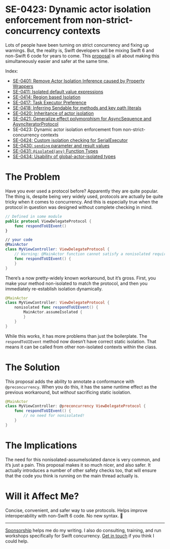 # SE-0423: Dynamic actor isolation enforcement from non-strict-concurrency contexts

Lots of people have been turning on strict concurrency and fixing up warnings. But, the reality is, Swift developers will be mixing Swift 6 and non-Swift 6 code for years to come. This [proposal](https://github.com/apple/swift-evolution/blob/main/proposals/0423-dynamic-actor-isolation.md) is all about making this simultaneously easier and safer at the same time.

Index:

*   [SE-0401: Remove Actor Isolation Inference caused by Property Wrappers](concurrency-swift-6-se-401)
*   [SE-0411: Isolated default value expressions](concurrency-swift-6-se-411)
*   [SE-0414: Region based Isolation](concurrency-swift-6-se-0414)
*   [SE-0417: Task Executor Preference](concurrency-swift-6-se-0417)
*   [SE-0418: Inferring Sendable for methods and key path literals](concurrency-swift-6-se-0418)
*   [SE-0420: Inheritance of actor isolation](concurrency-swift-6-se-0420)
*   [SE-0421: Generalize effect polymorphism for AsyncSequence and AsyncIteratorProtocol](concurrency-swift-6-se-0421)
*   SE-0423: Dynamic actor isolation enforcement from non-strict-concurrency contexts
*   [SE-0424: Custom isolation checking for SerialExecutor](concurrency-swift-6-se-0424)
*   [SE-0430: `sending` parameter and result values](concurrency-swift-6-se-0430)
*   [SE-0431: `@isolated(any)` Function Types](concurrency-swift-6-se-0431)
*   [SE-0434: Usability of global-actor-isolated types](concurrency-swift-6-se-0434)

# The Problem

Have you ever used a protocol before? Apparently they are quite popular. The thing is, despite being very widely used, protocols are actually be quite tricky when it comes to concurrency. And this is especially true when the protocol in question was designed without complete checking in mind.

```swift
// Defined in some module
public protocol ViewDelegateProtocol {
	func respondToUIEvent()
}

// your code
@MainActor
class MyViewController: ViewDelegateProtocol {
	// Warning: @MainActor function cannot satisfy a nonisolated requirement
	func respondToUIEvent() { 
	}
}
```

There’s a now pretty-widely known workaround, but it’s gross. First, you make your method non-isolated to match the protocol, and then you immediately re-establish isolation dynamically.

```swift
@MainActor
class MyViewController: ViewDelegateProtocol {
	nonisolated func respondToUIEvent() {
		MainActor.assumeIsolated {
		}
	}
}
```

While this works, it has more problems than just the boilerplate. The `respondToUIEvent` method now doesn’t have correct static isolation. That means it can be called from other non-isolated contexts within the class.

# The Solution

This proposal adds the ability to annotate a conformance with `@preconcurrency`. When you do this, it has the same runtime effect as the previous workaround, but *without* sacrificing static isolation.

```swift
@MainActor
class MyViewController: @preconcurrency ViewDelegateProtocol {
	func respondToUIEvent() {
		// no need for nonisolated!
	}
}
```

# The Implications

The need for this nonisolated-assumeIsolated dance is very common, and it’s just a pain. This proposal makes it so much nicer, and also safer. It actually introduces a number of other safety checks too, that will ensure that the code you think is running on the main thread actually is.

# Will it Affect Me?

Concise, convenient, and safer way to use protocols. Helps improve interoperability with non-Swift 6 code. No new syntax. 💯

---
[Sponsorship](https://github.com/sponsors/mattmassicotte) helps me do my writing.
I also do consulting, training, and run workshops specifically for Swift concurrency. [Get in touch](/about) if you think I could help.
